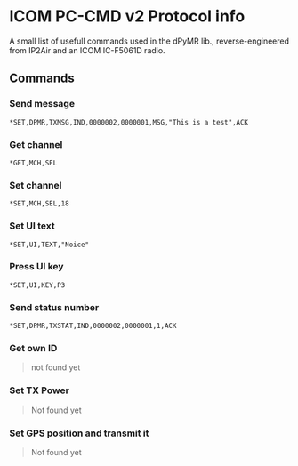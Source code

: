 
# ICOM PC-CMD v2 Protocol info

A small list of usefull commands used in the dPyMR lib., reverse-engineered from IP2Air and an ICOM IC-F5061D radio.

## Commands

### Send message

```*SET,DPMR,TXMSG,IND,0000002,0000001,MSG,"This is a test",ACK```

### Get channel

```*GET,MCH,SEL```

### Set channel

```*SET,MCH,SEL,18```

### Set UI text

```*SET,UI,TEXT,"Noice"```

### Press UI key

```*SET,UI,KEY,P3```

### Send status number

```*SET,DPMR,TXSTAT,IND,0000002,0000001,1,ACK```

### Get own ID

> not found yet

### Set TX Power

> Not found yet

### Set GPS position and transmit it

> Not found yet
